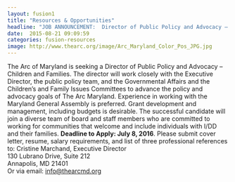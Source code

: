 ```yaml
---
layout: fusion1
title: "Resources & Opportunities"
headline: "JOB ANNOUNCEMENT:  Director of Public Policy and Advocacy – Children and Families, The Arc Maryland"
date:  2015-08-21 09:09:59
categories: fusion-resources
image: http://www.thearc.org/image/Arc_Maryland_Color_Pos_JPG.jpg
---
```

The Arc of Maryland is seeking a Director of Public Policy and Advocacy – Children and Families. The director will work closely with the Executive Director, the public policy team, and the Governmental Affairs and the Children’s and Family Issues Committees to advance the policy and advocacy goals of The Arc Maryland. Experience in working with the Maryland General Assembly is preferred. Grant development and management, including budgets is desirable. The successful candidate will join a diverse team of board and staff members who are committed to working for communities that welcome and include individuals with I/DD and their families. <b>Deadline to Apply: July 8, 2016</b>.
Please submit cover letter, resume, salary requirements, and list of three professional references to: Cristine Marchand, Executive Director
<br>130 Lubrano Drive, Suite 212 
<br>Annapolis, MD 21401 
<br>Or via email: <a href="mailto:info@thearcmd.org">info@thearcmd.org</a>
